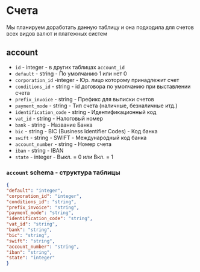 # Счета
Мы планируем доработать данную таблицу и она подходила для счетов всех видов валют и платежных систем
## account
- `id` - integer - в других таблицах `account_id`
- `default` - string - По умолчанию 1 или нет 0
- `corporation_id` -integer - Юр. лицо которому принадлежит счет
- `conditions_id` - string - id договора по умолчанию при выставлении счета
- `prefix_invoice` - string - Префикс для выписки счетов
- `payment_mode` - string - Тип счета (наличные, безналичные итд.)
- `identification_code` - string - Идентификационный код
- `vat_id` - string - Налоговый номер
- `bank` - string - Название Банка
- `bic` - string - BIC (Business Identifier Codes) - Код банка
- `swift` - string - SWIFT - Международный код банка
- `account_number` - string - Номер счета
- `iban` - string - IBAN
- `state` - integer - Выкл. = 0 или Вкл. = 1
### `account` schema - структура таблицы
```json
{
"default": "integer",
"corporation_id": "integer",
"conditions_id": "string",
"prefix_invoice": "string",
"payment_mode": "string",
"identification_code": "string",
"vat_id": "string",
"bank": "string",
"bic": "string",
"swift": "string",
"account_number": "string",
"iban": "string",
"state": "integer"
}
```
 
